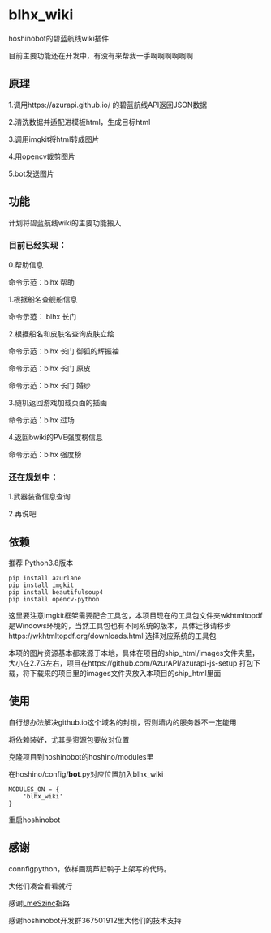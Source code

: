 # blhx_wiki

hoshinobot的碧蓝航线wiki插件

目前主要功能还在开发中，有没有来帮我一手啊啊啊啊啊啊

## 原理

1.调用https://azurapi.github.io/ 的碧蓝航线API返回JSON数据

2.清洗数据并适配进模板html，生成目标html

3.调用imgkit将html转成图片

4.用opencv裁剪图片

5.bot发送图片

## 功能

计划将碧蓝航线wiki的主要功能搬入

### 目前已经实现：

0.帮助信息

命令示范：blhx 帮助

1.根据船名查舰船信息

命令示范： blhx 长门

2.根据船名和皮肤名查询皮肤立绘

命令示范：blhx 长门 御狐的辉振袖

命令示范：blhx 长门 原皮

命令示范：blhx 长门 婚纱

3.随机返回游戏加载页面的插画

命令示范：blhx 过场

4.返回bwiki的PVE强度榜信息

命令示范：blhx 强度榜

### 还在规划中：

1.武器装备信息查询

2.再说吧


## 依赖

推荐 Python3.8版本

```pip
pip install azurlane
pip install imgkit
pip install beautifulsoup4
pip install opencv-python
```

这里要注意imgkit框架需要配合工具包，本项目现在的工具包文件夹wkhtmltopdf是Windows环境的，当然工具包也有不同系统的版本，具体迁移请移步https://wkhtmltopdf.org/downloads.html 选择对应系统的工具包

本项的图片资源基本都来源于本地，具体在项目的ship_html/images文件夹里，大小在2.7G左右，项目在https://github.com/AzurAPI/azurapi-js-setup 打包下载，将下载来的项目里的images文件夹放入本项目的ship_html里面

## 使用

自行想办法解决github.io这个域名的封锁，否则墙内的服务器不一定能用

将依赖装好，尤其是资源包要放对位置

克隆项目到hoshinobot的hoshino/modules里

在hoshino/config/__bot__.py对应位置加入blhx_wiki

```
MODULES_ON = {
	'blhx_wiki'
}
```
重启hoshinobot


## 感谢

connfigpython，依样画葫芦赶鸭子上架写的代码。

大佬们凑合看看就行

感谢[LmeSzinc](https://github.com/LmeSzinc)指路

感谢hoshinobot开发群367501912里大佬们的技术支持
